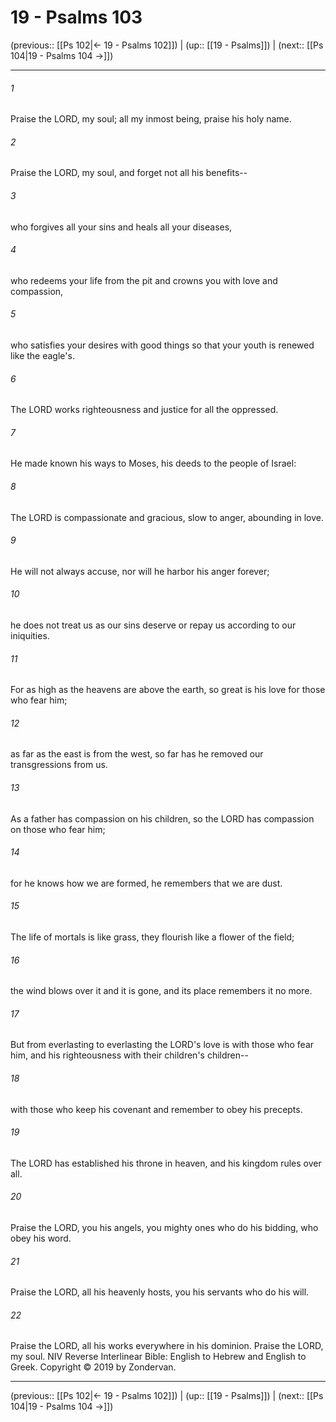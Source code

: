 # 19 - Psalms 103

(previous:: [[Ps 102|← 19 - Psalms 102]]) | (up:: [[19 - Psalms]]) | (next:: [[Ps 104|19 - Psalms 104 →]])

***


###### 1 
Praise the LORD, my soul; all my inmost being, praise his holy name. 

###### 2 
Praise the LORD, my soul, and forget not all his benefits-- 

###### 3 
who forgives all your sins and heals all your diseases, 

###### 4 
who redeems your life from the pit and crowns you with love and compassion, 

###### 5 
who satisfies your desires with good things so that your youth is renewed like the eagle's. 

###### 6 
The LORD works righteousness and justice for all the oppressed. 

###### 7 
He made known his ways to Moses, his deeds to the people of Israel: 

###### 8 
The LORD is compassionate and gracious, slow to anger, abounding in love. 

###### 9 
He will not always accuse, nor will he harbor his anger forever; 

###### 10 
he does not treat us as our sins deserve or repay us according to our iniquities. 

###### 11 
For as high as the heavens are above the earth, so great is his love for those who fear him; 

###### 12 
as far as the east is from the west, so far has he removed our transgressions from us. 

###### 13 
As a father has compassion on his children, so the LORD has compassion on those who fear him; 

###### 14 
for he knows how we are formed, he remembers that we are dust. 

###### 15 
The life of mortals is like grass, they flourish like a flower of the field; 

###### 16 
the wind blows over it and it is gone, and its place remembers it no more. 

###### 17 
But from everlasting to everlasting the LORD's love is with those who fear him, and his righteousness with their children's children-- 

###### 18 
with those who keep his covenant and remember to obey his precepts. 

###### 19 
The LORD has established his throne in heaven, and his kingdom rules over all. 

###### 20 
Praise the LORD, you his angels, you mighty ones who do his bidding, who obey his word. 

###### 21 
Praise the LORD, all his heavenly hosts, you his servants who do his will. 

###### 22 
Praise the LORD, all his works everywhere in his dominion. Praise the LORD, my soul. NIV Reverse Interlinear Bible: English to Hebrew and English to Greek. Copyright © 2019 by Zondervan.

***

(previous:: [[Ps 102|← 19 - Psalms 102]]) | (up:: [[19 - Psalms]]) | (next:: [[Ps 104|19 - Psalms 104 →]])
